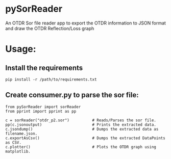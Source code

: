 # pySorReader
An OTDR Sor file reader app to export the OTDR information to JSON format and draw the OTDR Reflection/Loss graph

# Usage:
## Install the requirements
```
pip install -r /path/to/requirements.txt
```
## Create consumer.py to parse the sor file:
```
from pySorReader import sorReader
from pprint import pprint as pp

c = sorReader("otdr_p2.sor")          # Reads/Parses the sor file.
pp(c.jsonoutput)                      # Prints the extracted data.
c.jsondump()                          # Dumps the extracted data as filename.json.
c.exportAsCsv()                       # Dumps the extracted DataPoints as CSV.
c.plotter()                           # Plots the OTDR graph using matplotlib.    
```

